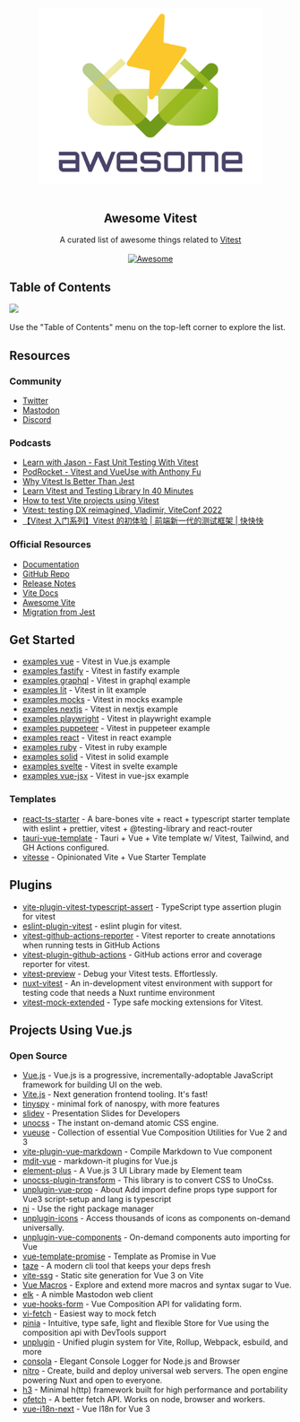 <!--lint disable awesome-heading awesome-github awesome-toc double-link -->

<p align="center">
  <br>
  <img width="400" src="./assets/logo.svg" alt="logo of awesome-vitest repository">
  <br>
  <br>
</p>

<h2 align='center'>Awesome Vitest</h2>

<p align='center'>
A curated list of awesome things related to <a href='https://github.com/vitest-dev/vitest'>Vitest</a>
<br><br>

<a href='https://github.com/sindresorhus/awesome'>
<img src='https://cdn.rawgit.com/sindresorhus/awesome/d7305f38d29fed78fa85652e3a63e154dd8e8829/media/badge.svg' alt='Awesome'>
</a>
</p>

<!--lint ignore-->

## Table of Contents

<img src="https://user-images.githubusercontent.com/11247099/112722104-819b8a80-8f42-11eb-82f5-dfc2dd5d8a77.png" height="32" />

Use the "Table of Contents" menu on the top-left corner to explore the list.

## Resources

### Community

- [Twitter](https://twitter.com/vitest_dev)
- [Mastodon](https://elk.zone/m.webtoo.ls/@vitest)
- [Discord](https://chat.vitest.dev/)

### Podcasts

- [Learn with Jason - Fast Unit Testing With Vitest](https://www.learnwithjason.dev/fast-unit-testing-with-vitest)
- [PodRocket - Vitest and VueUse with Anthony Fu](https://twitter.com/PodRocketpod/status/1568267996652601347)
- [Why Vitest Is Better Than Jest](https://www.youtube.com/watch?v=7f-71kYhK00)
- [Learn Vitest and Testing Library In 40 Minutes](https://www.youtube.com/watch?v=FJRuG85tXV0)
- [How to test Vite projects using Vitest](https://www.youtube.com/watch?v=rBdGDiwVyes)
- [Vitest: testing DX reimagined, Vladimir, ViteConf 2022](https://www.youtube.com/watch?v=oB553Noerlc)
- [【Vitest 入门系列】Vitest 的初体验 | 前端新一代的测试框架 | 快快快](https://www.bilibili.com/video/BV1mg41167VX/?vd_source=0233b34ff2aaf46322241da1201a50b9)

### Official Resources

- [Documentation](https://vitest.dev/)
- [GitHub Repo](https://github.com/vitest-dev/vitest)
- [Release Notes](https://github.com/vitest-dev/vitest/releases)
- [Vite Docs](https://vitejs.dev/)
- [Awesome Vite](https://github.com/vitejs/awesome-vite)
- [Migration from Jest](https://vitest.dev/guide/migration.html)

## Get Started

- [examples vue](https://github.com/vitest-dev/vitest/tree/main/examples/vue) - Vitest in Vue.js example
- [examples fastify](https://github.com/vitest-dev/vitest/tree/main/examples/fastify) - Vitest in fastify example
- [examples graphql](https://github.com/vitest-dev/vitest/tree/main/examples/graphql) - Vitest in graphql example
- [examples lit](https://github.com/vitest-dev/vitest/tree/main/examples/lit) - Vitest in lit example
- [examples mocks](https://github.com/vitest-dev/vitest/tree/main/examples/mocks) - Vitest in mocks example
- [examples nextjs](https://github.com/vitest-dev/vitest/tree/main/examples/nextjs) - Vitest in nextjs example
- [examples playwright](https://github.com/vitest-dev/vitest/tree/main/examples/playwright) - Vitest in playwright example
- [examples puppeteer](https://github.com/vitest-dev/vitest/tree/main/examples/puppeteer) - Vitest in puppeteer example
- [examples react](https://github.com/vitest-dev/vitest/tree/main/examples/react) - Vitest in react example
- [examples ruby](https://github.com/vitest-dev/vitest/tree/main/examples/ruby) - Vitest in ruby example
- [examples solid](https://github.com/vitest-dev/vitest/tree/main/examples/solid) - Vitest in solid example
- [examples svelte](https://github.com/vitest-dev/vitest/tree/main/examples/svelte) - Vitest in svelte example
- [examples vue-jsx](https://github.com/vitest-dev/vitest/tree/main/examples/vue-jsx) - Vitest in vue-jsx example

### Templates

- [react-ts-starter](https://github.com/CodingGarden/react-ts-starter) - A bare-bones vite + react + typescript starter template with eslint + prettier, vitest + @testing-library and react-router
- [tauri-vue-template](https://github.com/Uninen/tauri-vue-template) - Tauri + Vue + Vite template w/ Vitest, Tailwind, and GH Actions configured.
- [vitesse](https://github.com/antfu/vitesse) - Opinionated Vite + Vue Starter Template

## Plugins

- [vite-plugin-vitest-typescript-assert](https://github.com/skarab42/vite-plugin-vitest-typescript-assert) - TypeScript type assertion plugin for vitest
- [eslint-plugin-vitest](https://github.com/veritem/eslint-plugin-vitest) - eslint plugin for vitest.
- [vitest-github-actions-reporter](https://github.com/sapphi-red/vitest-github-actions-reporter) - Vitest reporter to create annotations when running tests in GitHub Actions
- [vitest-plugin-github-actions](https://github.com/elonehoo/vitest-plugin-github-actions) - GitHub actions error and coverage reporter for vitest.
- [vitest-preview](https://github.com/nvh95/vitest-preview) - Debug your Vitest tests. Effortlessly. 
- [nuxt-vitest](https://github.com/danielroe/nuxt-vitest) - An in-development vitest environment with support for testing code that needs a Nuxt runtime environment
- [vitest-mock-extended](https://github.com/eratio08/vitest-mock-extended) - Type safe mocking extensions for Vitest.

## Projects Using Vue.js

### Open Source
- [Vue.js](https://github.com/vuejs/core) - Vue.js is a progressive, incrementally-adoptable JavaScript framework for building UI on the web.
- [Vite.js](https://github.com/vitejs/vite) - Next generation frontend tooling. It's fast!
- [tinyspy](https://github.com/tinylibs/tinyspy) - minimal fork of nanospy, with more features
- [slidev](https://github.com/slidevjs/slidev) - Presentation Slides for Developers
- [unocss](https://github.com/unocss/unocss) - The instant on-demand atomic CSS engine.
- [vueuse](https://github.com/vueuse/vueuse) - Collection of essential Vue Composition Utilities for Vue 2 and 3
- [vite-plugin-vue-markdown](https://github.com/mdit-vue/vite-plugin-vue-markdown) - Compile Markdown to Vue component
- [mdit-vue](https://github.com/mdit-vue/mdit-vue) - markdown-it plugins for Vue.js
- [element-plus](https://github.com/element-plus/element-plus) - A Vue.js 3 UI Library made by Element team
- [unocss-plugin-transform](https://github.com/conver-unocss/unocss-plugin-transform) - This library is to convert CSS to UnoCss.
- [unplugin-vue-prop](https://github.com/elonehoo/unplugin-vue-prop) - About
Add import define props type support for Vue3 script-setup and lang is typescript
- [ni](https://github.com/antfu/ni) - Use the right package manager
- [unplugin-icons](https://github.com/antfu/unplugin-icons) - Access thousands of icons as components on-demand universally.
- [unplugin-vue-components](https://github.com/antfu/unplugin-vue-components) - On-demand components auto importing for Vue
- [vue-template-promise](https://github.com/antfu/vue-template-promise) - Template as Promise in Vue
- [taze](https://github.com/antfu/taze) - A modern cli tool that keeps your deps fresh
- [vite-ssg](https://github.com/antfu/vite-ssg) - Static site generation for Vue 3 on Vite
- [Vue Macros](https://github.com/sxzz/unplugin-vue-macros) - Explore and extend more macros and syntax sugar to Vue.
- [elk](https://github.com/elk-zone/elk) - A nimble Mastodon web client
- [vue-hooks-form](https://github.com/vue-hooks-form/vue-hooks-form) - Vue Composition API for validating form.
- [vi-fetch](https://github.com/sheremet-va/vi-fetch) - Easiest way to mock fetch
- [pinia](https://github.com/vuejs/pinia) - Intuitive, type safe, light and flexible Store for Vue using the composition api with DevTools support
- [unplugin](https://github.com/unjs/unplugin) - Unified plugin system for Vite, Rollup, Webpack, esbuild, and more
- [consola](https://github.com/unjs/consola) - Elegant Console Logger for Node.js and Browser
- [nitro](https://github.com/unjs/nitro) - Create, build and deploy universal web servers. The open engine powering Nuxt and open to everyone.
- [h3](https://github.com/unjs/h3) - Minimal h(ttp) framework built for high performance and portability
- [ofetch](https://github.com/unjs/ofetch) - A better fetch API. Works on node, browser and workers.
- [vue-i18n-next](https://github.com/intlify/vue-i18n-next) - Vue I18n for Vue 3
